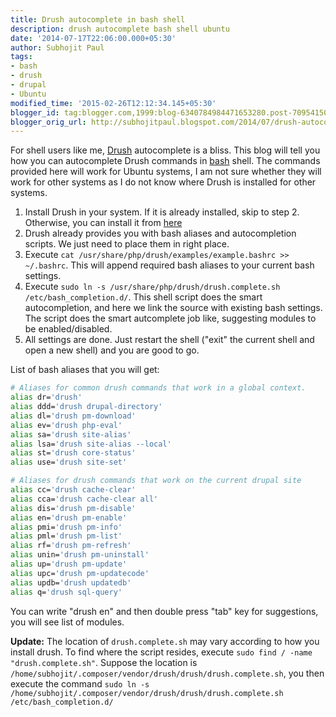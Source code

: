 ```yaml
---
title: Drush autocomplete in bash shell
description: drush autocomplete bash shell ubuntu
date: '2014-07-17T22:06:00.000+05:30'
author: Subhojit Paul
tags:
- bash
- drush
- drupal
- Ubuntu
modified_time: '2015-02-26T12:12:34.145+05:30'
blogger_id: tag:blogger.com,1999:blog-6340784984471653280.post-7095415015713181278
blogger_orig_url: http://subhojitpaul.blogspot.com/2014/07/drush-autocomplete-in-bash-shell.html
---
```


For shell users like me, [Drush](http://drush.ws/) autocomplete is a bliss. This blog will tell you how you can autocomplete Drush commands in [bash](http://www.gnu.org/software/bash/) shell. The commands provided here will work for Ubuntu systems, I am not sure whether they will work for other systems as I do not know where Drush is installed for other systems.

1. Install Drush in your system. If it is already installed, skip to step 2\. Otherwise, you can install it from [here](https://www.drupal.org/node/1791676)
2. Drush already provides you with bash aliases and autocompletion scripts. We just need to place them in right place.
3. Execute `cat /usr/share/php/drush/examples/example.bashrc >> ~/.bashrc`. This will append required bash aliases to your current bash settings.
4. Execute `sudo ln -s /usr/share/php/drush/drush.complete.sh /etc/bash_completion.d/`. This shell script does the smart autocompletion, and here we link the source with existing bash settings. The script does the smart autcomplete job like, suggesting modules to be enabled/disabled.
5. All settings are done. Just restart the shell ("exit" the current shell and open a new shell) and you are good to go.

List of bash aliases that you will get:

```bash
# Aliases for common drush commands that work in a global context.
alias dr='drush'
alias ddd='drush drupal-directory'
alias dl='drush pm-download'
alias ev='drush php-eval'
alias sa='drush site-alias'
alias lsa='drush site-alias --local'
alias st='drush core-status'
alias use='drush site-set'

# Aliases for drush commands that work on the current drupal site
alias cc='drush cache-clear'
alias cca='drush cache-clear all'
alias dis='drush pm-disable'
alias en='drush pm-enable'
alias pmi='drush pm-info'
alias pml='drush pm-list'
alias rf='drush pm-refresh'
alias unin='drush pm-uninstall'
alias up='drush pm-update'
alias upc='drush pm-updatecode'
alias updb='drush updatedb'
alias q='drush sql-query'
```

You can write "drush en" and then double press "tab" key for suggestions, you will see list of modules.

**Update:**
The location of `drush.complete.sh` may vary according to how you install drush. To find where the script resides, execute `sudo find / -name "drush.complete.sh"`. Suppose the location is `/home/subhojit/.composer/vendor/drush/drush/drush.complete.sh`, you then execute the command `sudo ln -s /home/subhojit/.composer/vendor/drush/drush/drush.complete.sh /etc/bash_completion.d/`
